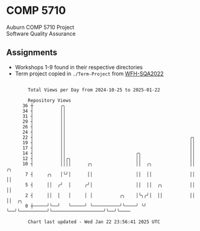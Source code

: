 # COMP 5710
Auburn COMP 5710 Project  
Software Quality Assurance

## Assignments
- Workshops 1-9 found in their respective directories
- Term project copied in `./Term-Project` from [WFH-SQA2022](https://github.com/wumphlett/WFH-SQA2022-AUBURN)

```

        Total Views per Day from 2024-10-25 to 2025-01-22

        Repository Views
      36 ┼          ╭╮
      34 ┤          ││
      31 ┤          ││
      29 ┤          ││
      26 ┤          ││
      24 ┤          ││
      22 ┤          ││                                              ╭╮
      19 ┤          ││                                              ││
      17 ┤          ││                                              ││
      14 ┤          ││                          ╭╮                  ││
      12 ┤          ││╭╮                        ││                  ││
      10 ┤          ││││      ╭╮                ││  ╭╮              ││                   ╭╮
       7 ┤     ╭╮   │╰╯│      ││                ││  ││              ││                   ││
       5 ┤     ││  ╭╯  │     ╭╯│                ││  ││  ╭╮          ││                   ││
       2 ┤     ││  │   │     │ │          ╭╮    │╰╮╭╯│  ││          ││                   ││  ╭╮
       0 ┼─────╯╰──╯   ╰─────╯ ╰──────────╯╰────╯ ╰╯ ╰──╯╰──────────╯╰───────────────────╯╰──╯╰────

        Chart last updated - Wed Jan 22 23:56:41 2025 UTC
        
```
